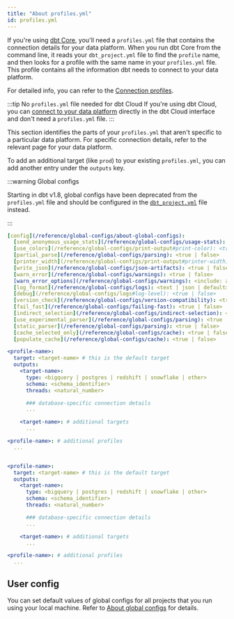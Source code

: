 ```yaml
---
title: "About profiles.yml"
id: profiles.yml
---
```


If you're using [dbt Core](/docs/core/installation-overview), you'll need a `profiles.yml` file that contains the connection details for your data platform. When you run dbt Core from the command line, it reads your `dbt_project.yml` file to find the `profile` name, and then looks for a profile with the same name in your `profiles.yml` file. This profile contains all the information dbt needs to connect to your data platform.

For detailed info, you can refer to the [Connection profiles](/docs/core/connect-data-platform/connection-profiles).

:::tip No `profiles.yml` file needed for dbt Cloud
If you're using dbt Cloud, you can [connect to your data platform](/docs/cloud/connect-data-platform/about-connections) directly in the dbt Cloud interface and don't need a `profiles.yml` file.
:::

This section identifies the parts of your `profiles.yml` that aren't specific to a particular data platform. For specific connection details, refer to the relevant page for your data platform.

To add an additional target (like `prod`) to your existing `profiles.yml`, you can add another entry under the `outputs` key.

<VersionBlock lastVersion="1.7">

:::warning Global configs

Starting in dbt v1.8, global configs have been deprecated from the `profiles.yml` file and should be configured in the [`dbt_project.yml`](/reference/dbt_project.yml) file instead. 

:::

<File name='profiles.yml'>

```yml
[config](/reference/global-configs/about-global-configs):
  [send_anonymous_usage_stats](/reference/global-configs/usage-stats): <true | false>
  [use_colors](/reference/global-configs/print-output#print-color): <true | false>
  [partial_parse](/reference/global-configs/parsing): <true | false>
  [printer_width](/reference/global-configs/print-output#printer-width): <integer>
  [write_json](/reference/global-configs/json-artifacts): <true | false>
  [warn_error](/reference/global-configs/warnings): <true | false>
  [warn_error_options](/reference/global-configs/warnings): <include: all | include: [<error-name>] | include: all, exclude: [<error-name>]>
  [log_format](/reference/global-configs/logs): <text | json | default>
  [debug](/reference/global-configs/logs#log-level): <true | false>
  [version_check](/reference/global-configs/version-compatibility): <true | false>
  [fail_fast](/reference/global-configs/failing-fast): <true | false>
  [indirect_selection](/reference/global-configs/indirect-selection): <eager | cautious | buildable | empty>
  [use_experimental_parser](/reference/global-configs/parsing): <true | false>
  [static_parser](/reference/global-configs/parsing): <true | false>
  [cache_selected_only](/reference/global-configs/cache): <true | false>
  [populate_cache](/reference/global-configs/cache): <true | false>

<profile-name>:
  target: <target-name> # this is the default target
  outputs:
    <target-name>:
      type: <bigquery | postgres | redshift | snowflake | other>
      schema: <schema_identifier>
      threads: <natural_number>

      ### database-specific connection details
      ...

    <target-name>: # additional targets
      ...

<profile-name>: # additional profiles
  ...

```

</File>

</VersionBlock>

<VersionBlock firstVersion="1.8">

<File name='profiles.yml'>

```yml

<profile-name>:
  target: <target-name> # this is the default target
  outputs:
    <target-name>:
      type: <bigquery | postgres | redshift | snowflake | other>
      schema: <schema_identifier>
      threads: <natural_number>

      ### database-specific connection details
      ...

    <target-name>: # additional targets
      ...

<profile-name>: # additional profiles
  ...

```

</File>

</VersionBlock>

## User config

You can set default values of global configs for all projects that you run using your local machine. Refer to [About global configs](/reference/global-configs/about-global-configs) for details.
